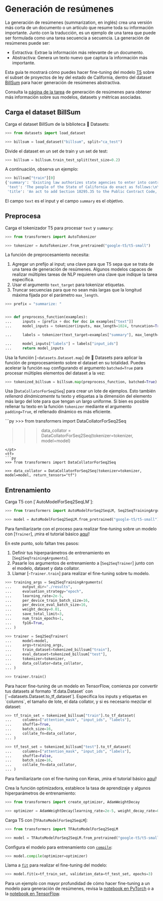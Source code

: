 <!--Copyright 2022 The HuggingFace Team. All rights reserved.

Licensed under the Apache License, Version 2.0 (the "License"); you may not use this file except in compliance with
the License. You may obtain a copy of the License at

http://www.apache.org/licenses/LICENSE-2.0

Unless required by applicable law or agreed to in writing, software distributed under the License is distributed on
an "AS IS" BASIS, WITHOUT WARRANTIES OR CONDITIONS OF ANY KIND, either express or implied. See the License for the
specific language governing permissions and limitations under the License.

⚠️ Note that this file is in Markdown but contain specific syntax for our doc-builder (similar to MDX) that may not be
rendered properly in your Markdown viewer.

-->

# Generación de resúmenes

<Youtube id="yHnr5Dk2zCI"/>

La generación de resúmenes (summarization, en inglés) crea una versión más corta de un documento o un artículo que resume toda su información importante. Junto con la traducción, es un ejemplo de una tarea que puede ser formulada como una tarea secuencia a secuencia. La generación de resúmenes puede ser:

- Extractiva: Extrae la información más relevante de un documento.
- Abstractiva: Genera un texto nuevo que captura la información más importante.

Esta guía te mostrará cómo puedes hacer fine-tuning del modelo [T5](https://hf-mirror.com/google-t5/t5-small) sobre el subset de proyectos de ley del estado de California, dentro del dataset [BillSum](https://hf-mirror.com/datasets/billsum) para hacer generación de resúmenes abstractiva.

<Tip>

Consulta la [página de la tarea](https://hf-mirror.com/tasks/summarization) de generación de resúmenes para obtener más información sobre sus modelos, datasets y métricas asociadas.

</Tip>

## Carga el dataset BillSum

Carga el dataset BillSum de la biblioteca 🤗 Datasets:

```py
>>> from datasets import load_dataset

>>> billsum = load_dataset("billsum", split="ca_test")
```

Divide el dataset en un set de train y un set de test:

```py
>>> billsum = billsum.train_test_split(test_size=0.2)
```

A continuación, observa un ejemplo:

```py
>>> billsum["train"][0]
{'summary': 'Existing law authorizes state agencies to enter into contracts for the acquisition of goods or services upon approval by the Department of General Services. Existing law sets forth various requirements and prohibitions for those contracts, including, but not limited to, a prohibition on entering into contracts for the acquisition of goods or services of $100,000 or more with a contractor that discriminates between spouses and domestic partners or same-sex and different-sex couples in the provision of benefits. Existing law provides that a contract entered into in violation of those requirements and prohibitions is void and authorizes the state or any person acting on behalf of the state to bring a civil action seeking a determination that a contract is in violation and therefore void. Under existing law, a willful violation of those requirements and prohibitions is a misdemeanor.\nThis bill would also prohibit a state agency from entering into contracts for the acquisition of goods or services of $100,000 or more with a contractor that discriminates between employees on the basis of gender identity in the provision of benefits, as specified. By expanding the scope of a crime, this bill would impose a state-mandated local program.\nThe California Constitution requires the state to reimburse local agencies and school districts for certain costs mandated by the state. Statutory provisions establish procedures for making that reimbursement.\nThis bill would provide that no reimbursement is required by this act for a specified reason.',
 'text': 'The people of the State of California do enact as follows:\n\n\nSECTION 1.\nSection 10295.35 is added to the Public Contract Code, to read:\n10295.35.\n(a) (1) Notwithstanding any other law, a state agency shall not enter into any contract for the acquisition of goods or services in the amount of one hundred thousand dollars ($100,000) or more with a contractor that, in the provision of benefits, discriminates between employees on the basis of an employee’s or dependent’s actual or perceived gender identity, including, but not limited to, the employee’s or dependent’s identification as transgender.\n(2) For purposes of this section, “contract” includes contracts with a cumulative amount of one hundred thousand dollars ($100,000) or more per contractor in each fiscal year.\n(3) For purposes of this section, an employee health plan is discriminatory if the plan is not consistent with Section 1365.5 of the Health and Safety Code and Section 10140 of the Insurance Code.\n(4) The requirements of this section shall apply only to those portions of a contractor’s operations that occur under any of the following conditions:\n(A) Within the state.\n(B) On real property outside the state if the property is owned by the state or if the state has a right to occupy the property, and if the contractor’s presence at that location is connected to a contract with the state.\n(C) Elsewhere in the United States where work related to a state contract is being performed.\n(b) Contractors shall treat as confidential, to the maximum extent allowed by law or by the requirement of the contractor’s insurance provider, any request by an employee or applicant for employment benefits or any documentation of eligibility for benefits submitted by an employee or applicant for employment.\n(c) After taking all reasonable measures to find a contractor that complies with this section, as determined by the state agency, the requirements of this section may be waived under any of the following circumstances:\n(1) There is only one prospective contractor willing to enter into a specific contract with the state agency.\n(2) The contract is necessary to respond to an emergency, as determined by the state agency, that endangers the public health, welfare, or safety, or the contract is necessary for the provision of essential services, and no entity that complies with the requirements of this section capable of responding to the emergency is immediately available.\n(3) The requirements of this section violate, or are inconsistent with, the terms or conditions of a grant, subvention, or agreement, if the agency has made a good faith attempt to change the terms or conditions of any grant, subvention, or agreement to authorize application of this section.\n(4) The contractor is providing wholesale or bulk water, power, or natural gas, the conveyance or transmission of the same, or ancillary services, as required for ensuring reliable services in accordance with good utility practice, if the purchase of the same cannot practically be accomplished through the standard competitive bidding procedures and the contractor is not providing direct retail services to end users.\n(d) (1) A contractor shall not be deemed to discriminate in the provision of benefits if the contractor, in providing the benefits, pays the actual costs incurred in obtaining the benefit.\n(2) If a contractor is unable to provide a certain benefit, despite taking reasonable measures to do so, the contractor shall not be deemed to discriminate in the provision of benefits.\n(e) (1) Every contract subject to this chapter shall contain a statement by which the contractor certifies that the contractor is in compliance with this section.\n(2) The department or other contracting agency shall enforce this section pursuant to its existing enforcement powers.\n(3) (A) If a contractor falsely certifies that it is in compliance with this section, the contract with that contractor shall be subject to Article 9 (commencing with Section 10420), unless, within a time period specified by the department or other contracting agency, the contractor provides to the department or agency proof that it has complied, or is in the process of complying, with this section.\n(B) The application of the remedies or penalties contained in Article 9 (commencing with Section 10420) to a contract subject to this chapter shall not preclude the application of any existing remedies otherwise available to the department or other contracting agency under its existing enforcement powers.\n(f) Nothing in this section is intended to regulate the contracting practices of any local jurisdiction.\n(g) This section shall be construed so as not to conflict with applicable federal laws, rules, or regulations. In the event that a court or agency of competent jurisdiction holds that federal law, rule, or regulation invalidates any clause, sentence, paragraph, or section of this code or the application thereof to any person or circumstances, it is the intent of the state that the court or agency sever that clause, sentence, paragraph, or section so that the remainder of this section shall remain in effect.\nSEC. 2.\nSection 10295.35 of the Public Contract Code shall not be construed to create any new enforcement authority or responsibility in the Department of General Services or any other contracting agency.\nSEC. 3.\nNo reimbursement is required by this act pursuant to Section 6 of Article XIII\u2009B of the California Constitution because the only costs that may be incurred by a local agency or school district will be incurred because this act creates a new crime or infraction, eliminates a crime or infraction, or changes the penalty for a crime or infraction, within the meaning of Section 17556 of the Government Code, or changes the definition of a crime within the meaning of Section 6 of Article XIII\u2009B of the California Constitution.',
 'title': 'An act to add Section 10295.35 to the Public Contract Code, relating to public contracts.'}
```

El campo `text` es el input y el campo `summary` es el objetivo.

## Preprocesa

Carga el tokenizador T5 para procesar `text` y `summary`:

```py
>>> from transformers import AutoTokenizer

>>> tokenizer = AutoTokenizer.from_pretrained("google-t5/t5-small")
```

La función de preprocesamiento necesita:

1. Agregar un prefijo al input; una clave para que T5 sepa que se trata de una tarea de generación de resúmenes. Algunos modelos capaces de realizar múltiples tareas de NLP requieren una clave que indique la tarea específica.
2. Usar el argumento `text_target` para tokenizar etiquetas.
3. Truncar secuencias para que no sean más largas que la longitud máxima fijada por el parámetro `max_length`.

```py
>>> prefix = "summarize: "


>>> def preprocess_function(examples):
...     inputs = [prefix + doc for doc in examples["text"]]
...     model_inputs = tokenizer(inputs, max_length=1024, truncation=True)

...     labels = tokenizer(text_target=examples["summary"], max_length=128, truncation=True)

...     model_inputs["labels"] = labels["input_ids"]
...     return model_inputs
```

Usa la función [`~datasets.Dataset.map`] de 🤗 Datasets para aplicar la función de preprocesamiento sobre el dataset en su totalidad. Puedes acelerar la función `map` configurando el argumento `batched=True` para procesar múltiples elementos del dataset a la vez:

```py
>>> tokenized_billsum = billsum.map(preprocess_function, batched=True)
```

Usa [`DataCollatorForSeq2Seq`] para crear un lote de ejemplos. Esto también *rellenará dinámicamente* tu texto y etiquetas a la dimensión del elemento más largo del lote para que tengan un largo uniforme. Si bien es posible rellenar tu texto en la función `tokenizer` mediante el argumento `padding=True`, el rellenado dinámico es más eficiente.

<frameworkcontent>
<pt>
```py
>>> from transformers import DataCollatorForSeq2Seq

>>> data_collator = DataCollatorForSeq2Seq(tokenizer=tokenizer, model=model)
```
</pt>
<tf>
```py
>>> from transformers import DataCollatorForSeq2Seq

>>> data_collator = DataCollatorForSeq2Seq(tokenizer=tokenizer, model=model, return_tensors="tf")
```
</tf>
</frameworkcontent>

## Entrenamiento

<frameworkcontent>
<pt>
Carga T5 con [`AutoModelForSeq2SeqLM`]:

```py
>>> from transformers import AutoModelForSeq2SeqLM, Seq2SeqTrainingArguments, Seq2SeqTrainer

>>> model = AutoModelForSeq2SeqLM.from_pretrained("google-t5/t5-small")
```

<Tip>

Para familiarizarte con el proceso para realizar fine-tuning sobre un modelo con [`Trainer`], ¡mira el tutorial básico [aquí](../training#finetune-with-trainer)!

</Tip>

En este punto, solo faltan tres pasos:

1. Definir tus hiperparámetros de entrenamiento en [`Seq2SeqTrainingArguments`].
2. Pasarle los argumentos de entrenamiento a [`Seq2SeqTrainer`] junto con el modelo, dataset y data collator.
3. Llamar [`~Trainer.train`] para realizar el fine-tuning sobre tu modelo.

```py
>>> training_args = Seq2SeqTrainingArguments(
...     output_dir="./results",
...     evaluation_strategy="epoch",
...     learning_rate=2e-5,
...     per_device_train_batch_size=16,
...     per_device_eval_batch_size=16,
...     weight_decay=0.01,
...     save_total_limit=3,
...     num_train_epochs=1,
...     fp16=True,
... )

>>> trainer = Seq2SeqTrainer(
...     model=model,
...     args=training_args,
...     train_dataset=tokenized_billsum["train"],
...     eval_dataset=tokenized_billsum["test"],
...     tokenizer=tokenizer,
...     data_collator=data_collator,
... )

>>> trainer.train()
```
</pt>
<tf>
Para hacer fine-tuning de un modelo en TensorFlow, comienza por convertir tus datasets al formato `tf.data.Dataset` con [`~datasets.Dataset.to_tf_dataset`]. Especifica los inputs y etiquetas en `columns`, el tamaño de lote, el data collator, y si es necesario mezclar el dataset:

```py
>>> tf_train_set = tokenized_billsum["train"].to_tf_dataset(
...     columns=["attention_mask", "input_ids", "labels"],
...     shuffle=True,
...     batch_size=16,
...     collate_fn=data_collator,
... )

>>> tf_test_set = tokenized_billsum["test"].to_tf_dataset(
...     columns=["attention_mask", "input_ids", "labels"],
...     shuffle=False,
...     batch_size=16,
...     collate_fn=data_collator,
... )
```

<Tip>

Para familiarizarte con el fine-tuning con Keras, ¡mira el tutorial básico [aquí](training#finetune-with-keras)!

</Tip>

Crea la función optimizadora, establece la tasa de aprendizaje y algunos hiperparámetros de entrenamiento:

```py
>>> from transformers import create_optimizer, AdamWeightDecay

>>> optimizer = AdamWeightDecay(learning_rate=2e-5, weight_decay_rate=0.01)
```

Carga T5 con [`TFAutoModelForSeq2SeqLM`]:

```py
>>> from transformers import TFAutoModelForSeq2SeqLM

>>> model = TFAutoModelForSeq2SeqLM.from_pretrained("google-t5/t5-small")
```

Configura el modelo para entrenamiento con [`compile`](https://keras.io/api/models/model_training_apis/#compile-method):

```py
>>> model.compile(optimizer=optimizer)
```

Llama a [`fit`](https://keras.io/api/models/model_training_apis/#fit-method) para realizar el fine-tuning del modelo:

```py
>>> model.fit(x=tf_train_set, validation_data=tf_test_set, epochs=3)
```
</tf>
</frameworkcontent>

<Tip>

Para un ejemplo con mayor profundidad de cómo hacer fine-tuning a un modelo para generación de resúmenes, revisa la
[notebook en PyTorch](https://colab.research.google.com/github/huggingface/notebooks/blob/main/examples/summarization.ipynb)
o a la [notebook en TensorFlow](https://colab.research.google.com/github/huggingface/notebooks/blob/main/examples/summarization-tf.ipynb).

</Tip>
